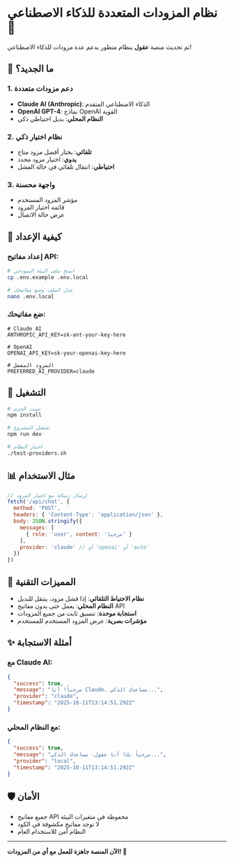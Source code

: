 # نظام المزودات المتعددة للذكاء الاصطناعي 🤖

تم تحديث منصة **عقول** بنظام متطور يدعم عدة مزودات للذكاء الاصطناعي!

## 🎯 ما الجديد؟

### 1. **دعم مزودات متعددة**
- **Claude AI (Anthropic)**: الذكاء الاصطناعي المتقدم 
- **OpenAI GPT-4**: نماذج OpenAI القوية
- **النظام المحلي**: بديل احتياطي ذكي

### 2. **نظام اختيار ذكي**
- **تلقائي**: يختار أفضل مزود متاح
- **يدوي**: اختيار مزود محدد
- **احتياطي**: انتقال تلقائي في حالة الفشل

### 3. **واجهة محسنة**
- مؤشر المزود المستخدم
- قائمة اختيار المزود
- عرض حالة الاتصال

## 🔧 كيفية الإعداد

### إعداد مفاتيح API:

```bash
# انسخ ملف البيئة النموذجي
cp .env.example .env.local

# عدل الملف وضع مفاتيحك
nano .env.local
```

### ضع مفاتيحك:

```env
# Claude AI
ANTHROPIC_API_KEY=sk-ant-your-key-here

# OpenAI  
OPENAI_API_KEY=sk-your-openai-key-here

# المزود المفضل
PREFERRED_AI_PROVIDER=claude
```

## 🚀 التشغيل

```bash
# تثبيت الحزم
npm install

# تشغيل المشروع
npm run dev

# اختبار النظام
./test-providers.sh
```

## 📊 مثال الاستخدام

```javascript
// إرسال رسالة مع اختيار المزود
fetch('/api/chat', {
  method: 'POST',
  headers: { 'Content-Type': 'application/json' },
  body: JSON.stringify({ 
    messages: [
      { role: 'user', content: 'مرحبا' }
    ],
    provider: 'claude' // أو 'openai' أو 'auto'
  })
})
```

## 🎨 المميزات التقنية

- **نظام الاحتياط التلقائي**: إذا فشل مزود، ينتقل للبديل
- **النظام المحلي**: يعمل حتى بدون مفاتيح API
- **استجابة موحدة**: تنسيق ثابت من جميع المزودات
- **مؤشرات بصرية**: عرض المزود المستخدم للمستخدم

## ✨ أمثلة الاستجابة

### مع Claude AI:
```json
{
  "success": true,
  "message": "مرحباً! أنا Claude، مساعدك الذكي...",
  "provider": "claude",
  "timestamp": "2025-10-11T13:14:51.292Z"
}
```

### مع النظام المحلي:
```json
{
  "success": true,
  "message": "مرحباً بك! أنا عقول، مساعدك الذكي...",
  "provider": "local",
  "timestamp": "2025-10-11T13:14:51.292Z"
}
```

## 🛡️ الأمان

- جميع مفاتيح API محفوظة في متغيرات البيئة
- لا توجد مفاتيح مكشوفة في الكود
- النظام آمن للاستخدام العام

---

**الآن المنصة جاهزة للعمل مع أي من المزودات! 🎉**